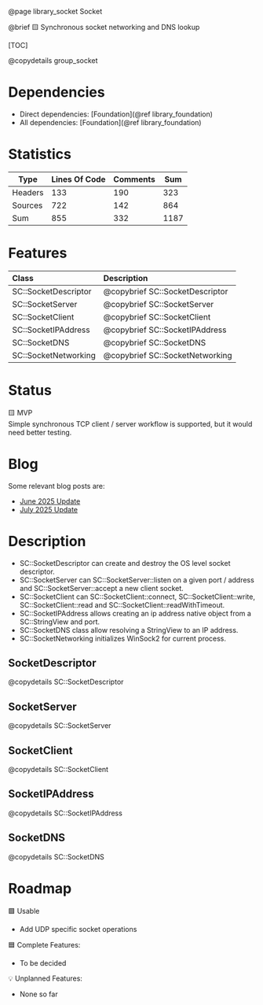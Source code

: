 @page library_socket Socket

@brief 🟨 Synchronous socket networking and DNS lookup

[TOC]

@copydetails group_socket

# Dependencies
- Direct dependencies: [Foundation](@ref library_foundation)
- All dependencies: [Foundation](@ref library_foundation)

# Statistics
| Type      | Lines Of Code | Comments  | Sum   |
|-----------|---------------|-----------|-------|
| Headers   | 133			| 190		| 323	|
| Sources   | 722			| 142		| 864	|
| Sum       | 855			| 332		| 1187	|

# Features
| Class                     | Description
|:--------------------------|:----------------------------------|
| SC::SocketDescriptor      | @copybrief SC::SocketDescriptor   |
| SC::SocketServer          | @copybrief SC::SocketServer       |
| SC::SocketClient          | @copybrief SC::SocketClient       |
| SC::SocketIPAddress       | @copybrief SC::SocketIPAddress    |
| SC::SocketDNS             | @copybrief SC::SocketDNS          |
| SC::SocketNetworking      | @copybrief SC::SocketNetworking   |

# Status

🟨 MVP  
Simple synchronous TCP client / server workflow is supported, but it would need better testing.  

# Blog

Some relevant blog posts are:

- [June 2025 Update](https://pagghiu.github.io/site/blog/2025-06-30-SaneCppLibrariesUpdate.html)
- [July 2025 Update](https://pagghiu.github.io/site/blog/2025-07-31-SaneCppLibrariesUpdate.html)

# Description
- SC::SocketDescriptor can create and destroy the OS level socket descriptor.
- SC::SocketServer can SC::SocketServer::listen on a given port / address and SC::SocketServer::accept a new client socket.
- SC::SocketClient can SC::SocketClient::connect, SC::SocketClient::write, SC::SocketClient::read and SC::SocketClient::readWithTimeout.
- SC::SocketIPAddress allows creating an ip address native object from a SC::StringView and port.
- SC::SocketDNS class allow resolving a StringView to an IP address.
- SC::SocketNetworking initializes WinSock2 for current process.

## SocketDescriptor

@copydetails SC::SocketDescriptor 

## SocketServer

@copydetails SC::SocketServer 

## SocketClient

@copydetails SC::SocketClient 

## SocketIPAddress

@copydetails SC::SocketIPAddress 

## SocketDNS

@copydetails SC::SocketDNS

# Roadmap

🟩 Usable
- Add UDP specific socket operations

🟦 Complete Features:
- To be decided

💡 Unplanned Features:
- None so far
